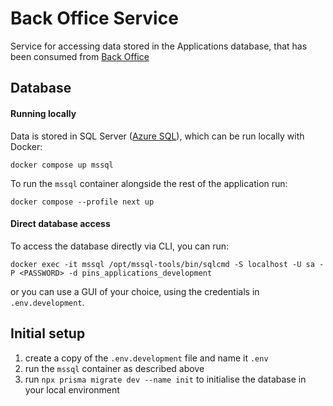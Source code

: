 # Back Office Service

Service for accessing data stored in the Applications database, that has been consumed from [Back Office](https://github.com/Planning-Inspectorate/back-office)

## Database

#### Running locally

Data is stored in SQL Server ([Azure SQL](https://learn.microsoft.com/en-us/azure/azure-sql/database/local-dev-experience-sql-database-emulator?view=azuresql)), which can be run locally with Docker: 

```
docker compose up mssql
``` 

To run the `mssql` container alongside the rest of the application run:

```
docker compose --profile next up
```

#### Direct database access

To access the database directly via CLI, you can run:

```
docker exec -it mssql /opt/mssql-tools/bin/sqlcmd -S localhost -U sa -P <PASSWORD> -d pins_applications_development
```

or you can use a GUI of your choice, using the credentials in `.env.development`.

## Initial setup

1. create a copy of the `.env.development` file and name it `.env`
2. run the `mssql` container as described above
3. run `npx prisma migrate dev --name init` to initialise the database in your local environment
